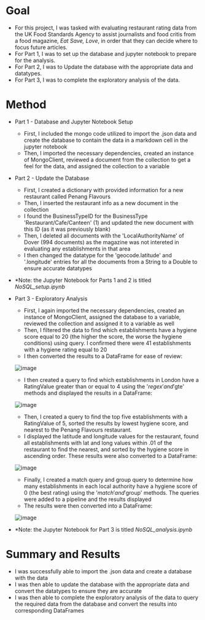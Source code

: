 # Goal
- For this project, I was tasked with evaluating restaurant rating data from the UK Food Standards Agency to assist journalists and food critis from a food magazine, *Eat Save, Love*, in order that they can decide where to focus future articles.
- For Part 1, I was to set up the database and jupyter notebook to prepare for the analysis.
- For Part 2, I was to Update the database with the appropriate data and datatypes.
- For Part 3, I was to complete the exploratory analysis of the data.


# Method
- Part 1 - Database and Jupyter Notebook Setup
  - First, I included the mongo code utilized to import the .json data and create the       database to contain the data in a markdown cell   in the jupyter notebook 
  - Then, I imported the necessary dependencies, created an instance of MongoClient,         reviewed a document from the collection to get a feel for the data, and assigned the       collection to a variable
- Part 2 - Update the Database
  - First, I created a dictionary with provided information for a new restaurant called     Penang Flavours
  - Then, I inserted the restaurant info as a new document in the collection
  - I found the BusinessTypeID for the BusinessType 'Restaurant/Cafe/Canteen' (1) and       updated the new document with this ID (as it was previously blank)
  - Then, I deleted all documents with the 'LocalAuthorityName' of Dover (994 documents)     as the magazine was not intereted in evaluating any establishments in that area
  - I then changed the datatype for the 'geocode.latitude' and '.longitude' entries for     all the documents from a String to a Double to ensure accurate datatypes
- *Note: the Jupyter Notebook for Parts 1 and 2 is titled *NoSQL_setup.ipynb*
- Part 3 - Exploratory Analysis
  - First, I again imported the necessary dependencies, created an instance of 
  MongoClient, assigned the database to a variable, reviewed the collection and assigned   it to a variable as well
  - Then, I filtered the data to find which establishments have a hygiene score equal to 
  20 (the higher the score, the worse the hygiene conditions) using query.  I confirmed 
  there were 41 establishments with a hygiene rating equal to 20
  - I then converted the results to a DataFrame for ease of review: 
  
  ![image](https://user-images.githubusercontent.com/120341249/228990957-4bc99314-811a-4e38-b67d-0dce17938513.png)

  - I then created a query to find which establishments in London have a RatingValue 
  greater than or equal to 4 using the '$regex' and '$gte' methods and displayed the 
  results in a DataFrame:
  
  ![image](https://user-images.githubusercontent.com/120341249/228991176-8728af7c-f29b-4911-a379-d0cc724eca7a.png)

  - Then, I created a query to find the top five establishments with a RatingValue of 5, 
  sorted the results by lowest hygiene score, and nearest to the Penang Flavours 
  restaurant.
  - I displayed the latitude and longitude values for the restaurant, found all 
  establishments with lat and long values within .01 of the restaurant to find the 
  nearest, and sorted by the hygiene score in ascending order.  These results were also 
  converted to a DataFrame:
  
  ![image](https://user-images.githubusercontent.com/120341249/228991502-aeccf62c-f8ea-40e9-88a7-49406c1b651d.png)

  - Finally, I created a match query and group query to determine how many 
  establishments in each local authority have a hygiene score of 0 (the best rating) 
  using the '$match' and '$group' methods.  The queries were added to a pipeline and the 
  results displayed
  - The results were then converted into a DataFrame:
  
  ![image](https://user-images.githubusercontent.com/120341249/228991627-76d90f39-cb59-4915-953f-d80f1dbfd3a5.png)
  
- *Note: the Jupyter Notebook for Part 3 is titled *NoSQL_analysis.ipynb*
  
# Summary and Results
- I was successfully able to import the .json data and create a database with the data
- I was then able to update the database with the appropriate data and convert the 
datatypes to ensure they are accurate
- I was then able to complete the exploratory analysis of the data to query the required data from the database and convert the results into corresponding DataFrames
